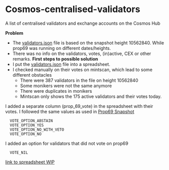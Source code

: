 # Cosmos-centralised-validators
A list of centralised validators and exchange accounts on the Cosmos Hub

**Problem**
- The [validators.json](https://github.com/gnolang/independence-day/blob/main/consolidate/validators.json) file is based on the snapshot height 10562840.
While prop69 was running on different dates/heights.
- There was no info on the validators, votes, (in)active, CEX or other remarks.
**First steps to possible solution**
- I put the [validators.json](https://github.com/gnolang/independence-day/blob/main/consolidate/validators.json) file into a spreadsheet.
- I checked manually on their votes on mintscan, which lead to some different obstacles
  * There were 387 validators in the file on height 10562840
  * Some monikers were not the same anymore
  * There were duplicates in monikers
  * Mintscan only shows the 175 active validators and their votes today.

I added a separate column (prop_69_vote) in the spreadsheet with their votes. I followed the same values as used in [Prop69 Snapshot](https://github.com/gnolang/independence-day/tree/main/prop69#readme)
```
  VOTE_OPTION_ABSTAIN
  VOTE_OPTION_YES
  VOTE_OPTION_NO_WITH_VETO
  VOTE_OPTION_NO
```
I added an option for validators that did not vote on prop69
````
  VOTE_NIL
````






[link to spreadsheet WIP](https://docs.google.com/spreadsheets/d/1WIsnS1Hg2hDVtElpr27Smfp65JCCZGex7oyYF7QLet8/edit?usp=sharing)
